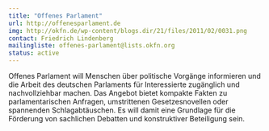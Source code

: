 ```yaml
---
title: "Offenes Parlament"
url: http://offenesparlament.de
img: http://okfn.de/wp-content/blogs.dir/21/files/2011/02/0031.png
contact: Friedrich Lindenberg
mailingliste: offenes-parlament@lists.okfn.org
status: active
---
```


Offenes Parlament will Menschen über politische Vorgänge informieren und die Arbeit des deutschen Parlaments für Interessierte zugänglich und nachvollziehbar machen. Das Angebot bietet kompakte Fakten zu parlamentarischen Anfragen, umstrittenen Gesetzesnovellen oder spannenden Schlagabtäuschen. Es will damit eine Grundlage für die Förderung von sachlichen Debatten und konstruktiver Beteiligung sein.
